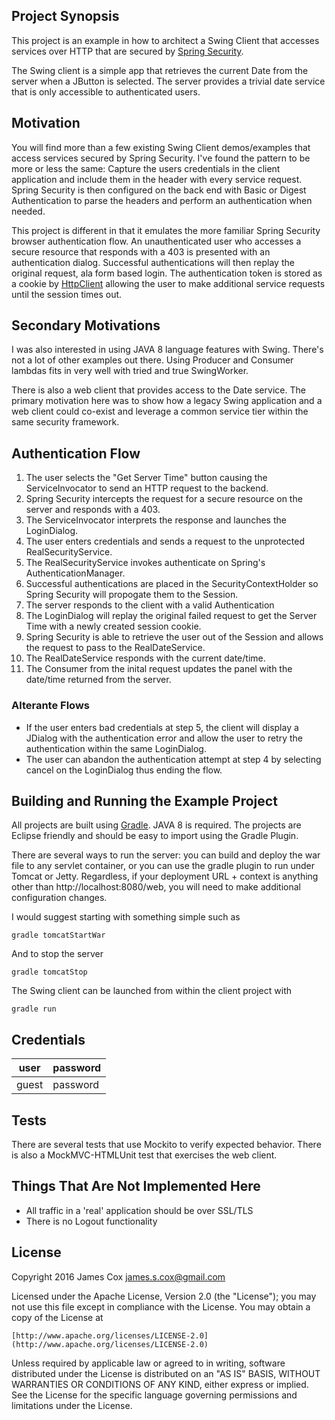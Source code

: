 ## Project Synopsis

This project is an example in how to architect a Swing Client that accesses services over HTTP that are 
secured by [Spring Security](http://projects.spring.io/spring-security/).

The Swing client is a simple app that retrieves the current Date from the server when a JButton is selected.  The server provides a trivial date service that is only accessible to authenticated users.

## Motivation

You will find more than a few existing Swing Client demos/examples that access services secured by Spring Security.  I've found the pattern to be more or
less the same: Capture the users credentials in the client application and include them in the header with every service request.  Spring Security is then configured on the back end with Basic or Digest Authentication to parse the headers and perform an authentication when needed.

This project is different in that it emulates the more familiar Spring Security browser authentication flow.  An unauthenticated user who accesses a secure resource that responds with a 403 is presented with an authentication dialog.  Successful authentications will then replay the original request, ala form based login.  The authentication token is stored as a cookie by [HttpClient](https://hc.apache.org/httpcomponents-client-ga/index.html) allowing the user to make additional service requests until the session times out.   

## Secondary Motivations

I was also interested in using JAVA 8 language features with Swing.  There's not a lot of other examples out there.  Using Producer and Consumer lambdas fits in very well with tried and true SwingWorker.

There is also a web client that provides access to the Date service.  The primary motivation here was to show how a legacy Swing application and a web client could co-exist and leverage a common service tier within the same security framework.  

## Authentication Flow

1. The user selects the "Get Server Time" button causing the ServiceInvocator to send an HTTP request to the backend.
2. Spring Security intercepts the request for a secure resource on the server and responds with a 403.
3. The ServiceInvocator interprets the response and launches the LoginDialog. 
4. The user enters credentials and sends a request to the unprotected RealSecurityService.
5. The RealSecurityService invokes authenticate on Spring's AuthenticationManager.
6. Successful authentications are placed in the SecurityContextHolder so Spring Security will propogate them to the Session.
7. The server responds to the client with a valid Authentication
8. The LoginDialog will replay the original failed request to get the Server Time with a newly created session cookie.
9. Spring Security is able to retrieve the user out of the Session and allows the request to pass to the RealDateService.
10. The RealDateService responds with the current date/time.
11. The Consumer from the inital request updates the panel with the date/time returned from the server.

### Alterante Flows

* If the user enters bad credentials at step 5, the client will display a JDialog with the authentication error and allow the user to retry the authentication within the same LoginDialog. 
* The user can abandon the authentication attempt at step 4 by selecting cancel on the LoginDialog thus ending the flow.


## Building and Running the Example Project

All projects are built using [Gradle](http://gradle.org/).  JAVA 8 is required.  The projects are Eclipse friendly and should be easy to import using the Gradle Plugin.

There are several ways to run the server: you can build and deploy the war file to any servlet container, or you can use the gradle plugin to run under Tomcat or Jetty. Regardless, if your deployment URL + context is anything other than http://localhost:8080/web, you will need to make additional configuration changes.

I would suggest starting with something simple such as 

```
gradle tomcatStartWar
```

And to stop the server

```
gradle tomcatStop
```

The Swing client can be launched from within the client project with 

```
gradle run
```

## Credentials

| user      | password  |
|-----------|-----------|
| guest     | password  |

## Tests

There are several tests that use Mockito to verify expected behavior.  There is also a MockMVC-HTMLUnit test that exercises
the web client.


## Things That Are Not Implemented Here
* All traffic in a 'real' application should be over SSL/TLS
* There is no Logout functionality

## License

Copyright 2016 James Cox <james.s.cox@gmail.com>

Licensed under the Apache License, Version 2.0 (the "License");
you may not use this file except in compliance with the License.
You may obtain a copy of the License at

    [http://www.apache.org/licenses/LICENSE-2.0](http://www.apache.org/licenses/LICENSE-2.0)

Unless required by applicable law or agreed to in writing, software
distributed under the License is distributed on an "AS IS" BASIS,
WITHOUT WARRANTIES OR CONDITIONS OF ANY KIND, either express or implied.
See the License for the specific language governing permissions and
limitations under the License.




